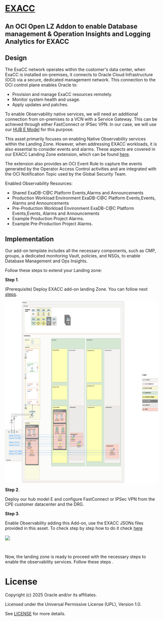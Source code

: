 
# **[EXACC](#)**
## **An OCI Open LZ Addon to enable Database management & Operation Insights and Logging Analytics for EXACC**


## Design

The ExaCC network operates within the customer's data center, when ExaCC is installed on-premises, it connects to Oracle Cloud Infrastructure (OCI) via a secure, dedicated management network. This connection to the OCI control plane enables Oracle to:

* Provision and manage ExaCC resources remotely.
* Monitor system health and usage.
* Apply updates and patches.

To enable Observability native services, we will need an additional connection from on-premises to a VCN with a Service Gateway. This can be achieved through either FastConnect or IPSec VPN. In our case, we will use our [HUB E Model](https://github.com/oci-landing-zones/oci-landing-zone-operating-entities/tree/master/addons/oci-hub-models/hub_e) for this purpose.

This asset primarily focuses on enabling Native Observability services within the Landing Zone. However, when addressing EXACC workloads, it is also essential to consider events and alarms. These aspects are covered in our EXACC Landing Zone extension, which can be found [here](https://github.com/oci-landing-zones/oci-landing-zone-operating-entities/tree/master/workload-extensions/exacc).

The extension also provides an OCI Event Rule to capture the events generated by the Operator Access Control activities and are integrated with the OCI Notification Topic used by the Global Security Team.

Enabled Observability Resources:
* Shared ExaDB-C@C Platform Events,Alarms and Announcements
* Production Workload Environment ExaDB-C@C Platform Events,Events, Alarms and Announcements
* Pre-Production Workload Environment ExaDB-C@C Platform Events,Events, Alarms and Announcements
* Example Production Project Alarms.
* Example Pre-Production Project Alarms.



## Implementation

Our add-on template includes all the necessary components, such as CMP, groups, a dedicated monitoring Vault, policies, and NSGs, to enable Database Management and Ops Insights.

Follow these steps to extend your Landing zone:

**Step 1**. 
 
(Prerequisite) Deploy EXACC add-on landing Zone. You can follow next [steps](https://github.com/oci-landing-zones/oci-landing-zone-operating-entities/tree/master/workload-extensions/exacc). 

<img src="../images/ADDON_EXACC.png" height="600" align="center">



**Step 2**. 

Deploy our hub model E and configure FastConnect or IPSec VPN from the CPE customer datacenter and the DRG.

**Step 3**. 

Enable Observability adding this Add-on, use the EXACC JSONs files provided in this asset. To check step by step how to do it check
[here](./Implementation_addon_steps.md)

<img src="../images/OBS_ADDON_EXACC.png" height="600" align="center">

&nbsp; 

Now, the landing zone is ready to proceed with the necessary steps to enable the observability services. Follow these steps .



# License

Copyright (c) 2025 Oracle and/or its affiliates.

Licensed under the Universal Permissive License (UPL), Version 1.0.

See [LICENSE](/LICENSE.txt) for more details.
